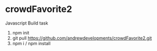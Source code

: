 # crowdFavorite2

Javascript Build task


1. npm init
2. git pull https://github.com/andrewdevelopments/crowdFavorite2.git
3. npm i / npm install
